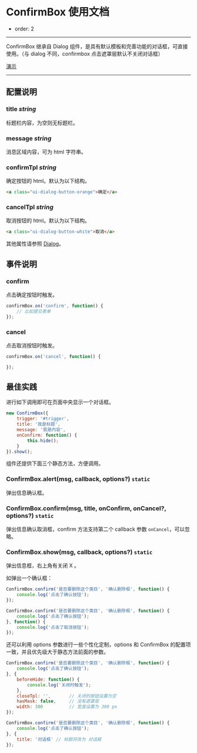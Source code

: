 # ConfirmBox 使用文档

- order: 2

---

ConfirmBox 继承自 Dialog 组件，是具有默认模板和完善功能的对话框，可直接使用。（与 dialog 不同，confirmbox 点击遮罩层默认不关闭对话框）

[演示](http://aralejs.org/dialog/examples/confirmbox.html)

---

## 配置说明

### title *string*

标题栏内容，为空则无标题栏。

### message *string*

消息区域内容，可为 html 字符串。

### confirmTpl *string*

确定按钮的 html。默认为以下结构。

```html
<a class="ui-dialog-button-orange">确定</a>
```

### cancelTpl *string*

取消按钮的 html。默认为以下结构。

```html
<a class="ui-dialog-button-white">取消</a>
```

其他属性请参照 [Dialog](http://aralejs.org/dialog/)。

## 事件说明

### confirm

点击确定按钮时触发。

```js
confirmBox.on('confirm', function() {
    // 比如提交表单
});
```

### cancel

点击取消按钮时触发。

```js
confirmBox.on('cancel', function() {

});
```

## 最佳实践

进行如下调用即可在页面中央显示一个对话框。

```js
new ConfirmBox({
    trigger: '#trigger',
    title: '我是标题',
    message: '我是内容',
    onConfirm: function() {
        this.hide();
    }
}).show();
```

组件还提供下面三个静态方法，方便调用。

### ConfirmBox.alert(msg, callback, options?) `static`

弹出信息确认框。

### ConfirmBox.confirm(msg, title, onConfirm, onCancel?, options?) `static`

弹出信息确认取消框，confirm 方法支持第二个 callback 参数 `onCancel`，可以忽略。

### ConfirmBox.show(msg, callback, options?) `static`

弹出信息框，右上角有关闭 X 。

如弹出一个确认框：

```js
ConfirmBox.confirm('是否要删除这个类目', '确认删除框', function() {
    console.log('点击了确认按钮');
});
```

```js
ConfirmBox.confirm('是否要删除这个类目', '确认删除框', function() {
    console.log('点击了确认按钮');
}, function() {
    console.log('点击了取消按钮');
});
```

还可以利用 options 参数进行一些个性化定制，options 和 ConfirmBox 的配置项一致，并且优先级大于静态方法前面的参数。

```js
ConfirmBox.confirm('是否要删除这个类目', '确认删除框', function() {
    console.log('点击了确认按钮');
}, {
    beforeHide: function() {
        console.log('关闭时触发');
    },
    closeTpl: '',       // 关闭的按钮设置为空
    hasMask: false,     // 没有遮罩层
    width: 300          // 宽度设置为 300 px
});
```

```js
ConfirmBox.confirm('是否要删除这个类目', '确认删除框', function() {
    console.log('点击了确认按钮');
}, {
    title: '对话框' // 标题将改为 对话框
});
```
